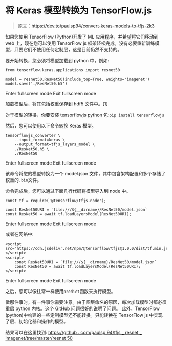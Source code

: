 # 将 Keras 模型转换为 TensorFlow.js

> 原文：<https://dev.to/paulsp94/convert-keras-models-to-tfjs-2k3>

如果您使用 TensorFlow (Python)开发了 ML 应用程序，并希望将它们移动到 web 上，现在您可以使用 TensorFlow js 框架轻松完成。没有必要重新训练模型，只要它们不使用任何定制层，这是目前仍然不支持的。

要开始转换，您必须将模型加载到 python 中，例如:

```
from tensorflow.keras.applications import resnet50

model = resnet50.ResNet50(include_top=True, weights='imagenet')
model.save('./ResNet50.h5') 
```

Enter fullscreen mode Exit fullscreen mode

加载模型后，将其包括权重保存到 hdf5 文件中。[1]

对于模型的转换，你要安装 tensorflowjs python 包:`pip install tensorflowjs`

然后，您可以使用以下命令转换 Keras 模型。

```
tensorflowjs_converter \
    --input_format=keras \
    --output_format=tfjs_layers_model \
    ./ResNet50.h5 \
    ./ResNet50 
```

Enter fullscreen mode Exit fullscreen mode

该命令将您的模型转换为一个 model.json 文件，其中包含架构配置和多个存储了权重的`.bin`文件。

命令完成后，您可以通过下面几行代码将模型导入到 node 中。

```
const tf = require('@tensorflow/tfjs-node');

const ResNet50URI = `file:///${__dirname}/ResNet50/model.json`
const ResNet50 = await tf.loadLayersModel(ResNet50URI); 
```

Enter fullscreen mode Exit fullscreen mode

或者在网络中:

```
<script src="https://cdn.jsdelivr.net/npm/@tensorflow/tfjs@1.0.0/dist/tf.min.js"></script> 
<script> 
    const ResNet50URI = `file:///${__dirname}/ResNet50/model.json`
    const ResNet50 = await tf.loadLayersModel(ResNet50URI);
</script> 
```

Enter fullscreen mode Exit fullscreen mode

之后，您可以像往常一样使用`predict`函数来执行模型。

做那件事时，有一件事你需要注意。由于图层命名的原因，每次加载模型时都必须重启 python 内核。这个 [GitHub 问题](https://github.com/tensorflow/tfjs/issues/755#issuecomment-433022367)很好的说明了问题。
此外，TensorFlow (python)中构建的一些定制模型还不能转换。只能转换在 TensorFlow js 中实现了层、初始化器和操作的模型。

结果可以在这里找到:
[https://github . com/paulsp 94/tfjs _ resnet _ imagenet/tree/master/resnet 50](https://github.com/paulsp94/tfjs_resnet_imagenet/tree/master/ResNet50)